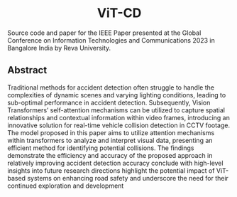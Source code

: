 <h1 align="center" id="title">ViT-CD</h1>

<p id="description">Source code and paper for the IEEE Paper presented at the Global Conference on Information Technologies and Communications 2023 in Bangalore India by Reva University.</p>

  
  
<h2>Abstract</h2>

Traditional methods for accident detection often struggle to handle the complexities of dynamic scenes and varying lighting conditions, leading to sub-optimal performance in accident detection. Subsequently, Vision Transformers’ self-attention mechanisms can be utilized to capture spatial relationships and contextual information within video frames, introducing an innovative solution for real-time vehicle collision detection in CCTV footage. The model proposed in this paper aims to utilize attention mechanisms within transformers to analyze and interpret visual data, presenting an efficient method for identifying potential collisions. The findings demonstrate the efficiency and accuracy of the proposed approach in relatively improving accident detection accuracy conclude with high-level insights into future research directions highlight the potential impact of ViT-based systems on enhancing road safety and underscore the need for their continued exploration and development
